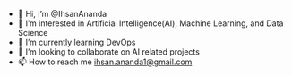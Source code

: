 - 👋 Hi, I’m @IhsanAnanda
- 👀 I’m interested in Artificial Intelligence(AI), Machine Learning, and Data Science
- 🌱 I’m currently learning DevOps
- 💞️ I’m looking to collaborate on AI related projects
- 📫 How to reach me ihsan.ananda1@gmail.com

<!---
IhsanAnanda/IhsanAnanda is a ✨ special ✨ repository because its `README.md` (this file) appears on your GitHub profile.
You can click the Preview link to take a look at your changes.
--->
